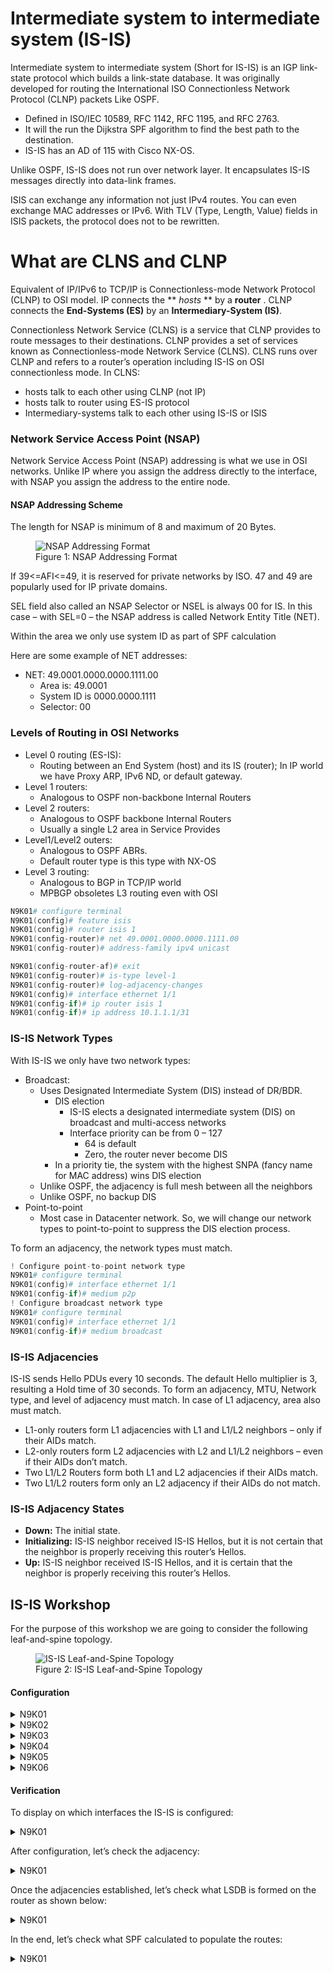 # Intermediate system to intermediate system (IS-IS)

Intermediate system to intermediate system (Short for IS-IS) is an IGP link-state protocol which builds a link-state database. It was originally developed for routing the International ISO Connectionless Network Protocol (CLNP) packets Like OSPF.

  * Defined in ISO/IEC 10589, RFC 1142, RFC 1195, and RFC 2763.
  * It will the run the Dijkstra SPF algorithm to find the best path to the destination.
  * IS-IS has an AD of 115 with Cisco NX-OS.

Unlike OSPF, IS-IS does not run over network layer. It encapsulates IS-IS messages directly into data-link frames.

ISIS can exchange any information not just IPv4 routes. You can even exchange MAC addresses or IPv6. With TLV (Type, Length, Value) fields in ISIS packets, the protocol does not to be rewritten.


# What are CLNS and CLNP


Equivalent of IP/IPv6 to TCP/IP is Connectionless-mode Network Protocol (CLNP) to OSI model. IP connects the ** *hosts* ** by a **router** . CLNP connects the **End-Systems (ES)** by an **Intermediary-System (IS)**.

Connectionless Network Service (CLNS) is a service that CLNP provides to route messages to their destinations. CLNP provides a set of services known as Connectionless-mode Network Service (CLNS). CLNS runs over CLNP and refers to a router’s operation including IS-IS on OSI connectionless mode. In CLNS:

  * hosts talk to each other using CLNP (not IP)
  * hosts talk to router using ES-IS protocol
  * Intermediary-systems talk to each other using IS-IS or ISIS

### Network Service Access Point (NSAP)

Network Service Access Point (NSAP) addressing is what we use in OSI networks. Unlike IP where you assign the address directly to the interface, with NSAP you assign the address to the entire node.

#### NSAP Addressing Scheme

The length for NSAP is minimum of 8 and maximum of 20 Bytes.

<figure>
  <img src="https://user-images.githubusercontent.com/31813625/235539939-b0423bf9-6cf4-4840-a659-347c343cb60d.png" alt="NSAP Addressing Format">
  <figcaption>Figure 1: NSAP Addressing Format</figcaption>
</figure>


If 39<=AFI<=49, it is reserved for private networks by ISO. 47 and 49 are popularly used for IP private domains.

SEL field also called an NSAP Selector or NSEL is always 00 for IS. In this case – with SEL=0 – the NSAP address is called Network Entity Title (NET).

Within the area we only use system ID as part of SPF calculation

Here are some example of NET addresses:

* NET: 49.0001.0000.0000.1111.00
  * Area is: 49.0001
  * System ID is 0000.0000.1111
  * Selector: 00

### Levels of Routing in OSI Networks

* Level 0 routing (ES-IS):
  * Routing between an End System (host) and its IS (router); In IP world we have Proxy ARP, IPv6 ND, or default gateway.
* Level 1 routers:
  * Analogous to OSPF non-backbone Internal Routers
* Level 2 routers:
  * Analogous to OSPF backbone Internal Routers
  * Usually a single L2 area in Service Provides
* Level1/Level2 outers:
  * Analogous to OSPF ABRs.
  * Default router type is this type with NX-OS
* Level 3 routing:
  * Analogous to BGP in TCP/IP world
  * MPBGP obsoletes L3 routing even with OSI

```boo  
N9K01# configure terminal
N9K01(config)# feature isis
N9K01(config)# router isis 1
N9K01(config-router)# net 49.0001.0000.0000.1111.00
N9K01(config-router)# address-family ipv4 unicast

N9K01(config-router-af)# exit
N9K01(config-router)# is-type level-1
N9K01(config-router)# log-adjacency-changes
N9K01(config)# interface ethernet 1/1
N9K01(config-if)# ip router isis 1
N9K01(config-if)# ip address 10.1.1.1/31
```

### IS-IS Network Types

With IS-IS we only have two network types:

  * Broadcast:
    * Uses Designated Intermediate System (DIS) instead of DR/BDR.
      * DIS election
        * IS-IS elects a designated intermediate system (DIS) on broadcast and multi-access networks
	    * Interface priority can be from 0 – 127
		  * 64 is default
		  * Zero, the router never become DIS
	  * In a priority tie, the system with the highest SNPA (fancy name for MAC address) wins DIS election
    * Unlike OSPF, the adjacency is full mesh between all the neighbors
    * Unlike OSPF, no backup DIS
  * Point-to-point
    * Most case in Datacenter network. So, we will change our network types to point-to-point to suppress the DIS election process.

To form an adjacency, the network types must match.

```boo
! Configure point-to-point network type
N9K01# configure terminal
N9K01(config)# interface ethernet 1/1
N9K01(config-if)# medium p2p
! Configure broadcast network type
N9K01# configure terminal
N9K01(config)# interface ethernet 1/1
N9K01(config-if)# medium broadcast
```

### IS-IS Adjacencies

IS-IS sends Hello PDUs every 10 seconds. The default Hello multiplier is 3, resulting a Hold time of 30 seconds. To form an adjacency, MTU, Network type, and level of adjacency must match. In case of L1 adjacency, area also must match.

* L1-only routers form L1 adjacencies with L1 and L1/L2 neighbors – only if their AIDs match.
* L2-only routers form L2 adjacencies with L2 and L1/L2 neighbors – even if their AIDs don’t match.
* Two L1/L2 Routers form both L1 and L2 adjacencies if their AIDs match.
* Two L1/L2 routers form only an L2 adjacency if their AIDs do not match.

### IS-IS Adjacency States

  * **Down:** The initial state.
  * **Initializing:** IS-IS neighbor received IS-IS Hellos, but it is not certain that the neighbor is properly receiving this router’s Hellos.
  * **Up:** IS-IS neighbor received IS-IS Hellos, and it is certain that the neighbor is properly receiving this router’s Hellos.


## IS-IS Workshop

For the purpose of this workshop we are going to consider the following leaf-and-spine topology.

<figure>
  <img src="https://user-images.githubusercontent.com/31813625/235541992-06cb69f1-1c46-42f2-8bb0-72bcb41da963.png" alt="IS-IS Leaf-and-Spine Topology">
  <figcaption>Figure 2: IS-IS Leaf-and-Spine Topology</figcaption>
</figure>

#### Configuration

<details>
 
<summary>N9K01</summary>

```abap
configure terminal
    feature isis
  interface Ethernet1/1
     no switchport
     ip address 10.1.1.0/31
     no shutdown
    interface Ethernet1/2
     no switchport
     ip address 10.1.1.2/31
     no shutdown
    interface Ethernet1/3
     no switchport
     ip address 10.1.1.4/31
     no shutdown
    interface Ethernet1/4
     no switchport
    ip address 10.1.1.6/31
     no shutdown
    router isis 1
      net 49.0001.0000.0000.1111.00
    address-family ipv4 unicast
    is-type level-1
    log-adjacency-changes
    interface ethernet 1/1-4
      ip router isis 1
     medium p2p
    exit
```
</details>

<details>

<summary>N9K02</summary>

```abap
configure terminal
    feature isis
  interface Ethernet1/1
     no switchport
     ip address 10.1.1.8/31
     no shutdown
    interface Ethernet1/2
     no switchport
     ip address 10.1.1.10/31
     no shutdown
    interface Ethernet1/3
     no switchport
     ip address 10.1.1.12/31
     no shutdown
    interface Ethernet1/4
     no switchport
    ip address 10.1.1.14/31
    router isis 1
      net 49.0001.0000.0000.2222.00
    address-family ipv4 unicast
    is-type level-1
    log-adjacency-changes
    interface ethernet 1/1-4
      ip router isis 1
     medium p2p
    exit
```
</details>

<details>

<summary>N9K03</summary>

```abap
configure terminal
    feature isis
  interface Ethernet1/1
     no switchport
     ip address 10.1.1.1/31
     no shutdown
    interface Ethernet1/2
     no switchport
     ip address 10.1.1.9/31
     no shutdown
  interface Ethernet1/6
     no switchport
     ip address 172.16.1.1/24
     no shutdown 
    interface Ethernet1/7
     no switchport
     ip address 172.16.2.1/24
     no shutdown
    router isis 1
      net 49.0001.0000.0000.3333.00
    address-family ipv4 unicast
    is-type level-1
    log-adjacency-changes
    interface ethernet 1/1-2
      ip router isis 1
     medium p2p
  interface ethernet 1/6-7
  ip router isis 1 
    exit
```
</details>

<details>

<summary>N9K04</summary>

```abap
configure terminal
    feature isis
  interface Ethernet1/1
     no switchport
     ip address 10.1.1.3/31
     no shutdown
    interface Ethernet1/2
     no switchport
     ip address 10.1.1.11/31
     no shutdown
  interface Ethernet1/6
     no switchport
     ip address 172.16.3.1/24
     no shutdown 
    interface Ethernet1/7
     no switchport
     ip address 172.16.4.1/24
     no shutdown
    router isis 1
      net 49.0001.0000.0000.4444.00
    address-family ipv4 unicast
    is-type level-1
    log-adjacency-changes
    interface ethernet 1/1-2
      ip router isis 1
     medium p2p
  interface ethernet 1/6-7
  ip router isis 1 
    exit
```
</details>

<details>

<summary>N9K05</summary>

```abap
configure terminal
    feature isis
  interface Ethernet1/1
     no switchport
     ip address 10.1.1.5/31
     no shutdown
    interface Ethernet1/2
     no switchport
     ip address 10.1.1.13/31
     no shutdown
  interface Ethernet1/6
     no switchport
     ip address 172.16.5.1/24
     no shutdown 
    interface Ethernet1/7
     no switchport
     ip address 172.16.6.1/24
     no shutdown
    router isis 1
      net 49.0001.0000.0000.5555.00
      address-family ipv4 unicast
      is-type level-1
    log-adjacency-changes
  interface ethernet 1/1-2
    ip router isis 1
     medium p2p
    interface ethernet 1/6-7
    ip router isis 1 
    exit
```
</details>

<details>

<summary>N9K06</summary>

```abap
configure terminal
    feature isis
  interface Ethernet1/1
     no switchport
     ip address 10.1.1.7/31
     no shutdown
    interface Ethernet1/2
     no switchport
     ip address 10.1.1.15/31
     no shutdown
  interface Ethernet1/6
     no switchport
     ip address 172.16.7.1/24
     no shutdown 
    interface Ethernet1/7
     no switchport
     ip address 172.16.8.1/24
     no shutdown
    router isis 1
      net 49.0001.0000.0000.6666.00
      address-family ipv4 unicast
      is-type level-1
    log-adjacency-changes
  interface ethernet 1/1-2
    ip router isis 1
     medium p2p
    interface ethernet 1/6-7
    ip router isis 1 
    exit
```
</details>

#### Verification

To display on which interfaces the IS-IS is configured:

<details>

<summary>N9K01</summary>

```boo
N9K01# show isis interface brief
IS-IS process: 1 VRF: default
Interface    Type  Idx State        Circuit   MTU  Metric  Priority  Adjs/AdjsUp
                                                   L1  L2  L1  L2    L1    L2
--------------------------------------------------------------------------------
Topology: TopoID: 0
Ethernet1/1  P2P   1     Up/Ready   0x01/L1   1500 40  40  64  64    1/1   0/0
Topology: TopoID: 0
Ethernet1/2  P2P   2     Up/Ready   0x01/L1   1500 40  40  64  64    1/1   0/0
Topology: TopoID: 0
Ethernet1/3  P2P   3     Up/Ready   0x01/L1   1500 40  40  64  64    1/1   0/0
Topology: TopoID: 0
Ethernet1/4  P2P   4     Up/Ready   0x01/L1   1500 40  40  64  64    1/1   0/0
```
</details>

After configuration, let’s check the adjacency:

<details>

<summary>N9K01</summary>

```boo
N9K01# show isis adjacency
IS-IS process: 1 VRF: default
IS-IS adjacency database:
Legend: '!': No AF level connectivity in given topology
System ID       SNPA            Level  State  Hold Time  Interface
N9K03           N/A             1      UP     00:00:29   Ethernet1/1
N9K04           N/A             1      UP     00:00:29   Ethernet1/2
N9K06           N/A             1      UP     00:00:25   Ethernet1/3
N9K06           N/A             1      UP     00:00:25   Ethernet1/4
```
</details>

Once the adjacencies established, let’s check what LSDB is formed on the router as shown below:

<details>

<summary>N9K01</summary>

```boo
N9K01# show isis database
IS-IS Process: 1 LSP database VRF: default
IS-IS Level-1 Link State Database
  LSPID                 Seq Number   Checksum  Lifetime   A/P/O/T
  N9K01.00-00         * 0x0000000C   0xC9F3    1062       0/0/0/1
  switch.00-00          0x0000000F   0x4A7C    1064       0/0/0/1
  N9K03.00-00           0x00000018   0x9382    800        0/0/0/1
  N9K04.00-00           0x00000007   0x9659    884        0/0/0/1
  N9K06.00-00           0x00000007   0x8F28    987        0/0/0/1
  N9K06.00-00           0x00000007   0xD0B0    1068       0/0/0/1

IS-IS Level-2 Link State Database
  LSPID                 Seq Number   Checksum  Lifetime   A/P/O/T
```
</details>  

In the end, let’s check what SPF calculated to populate the routes:

<details>

<summary>N9K01</summary>

```boo
N9K01# show ip route isis-1
IP Route Table for VRF "default"
'*' denotes best ucast next-hop
'**' denotes best mcast next-hop
'[x/y]' denotes [preference/metric]
'%<string>' in via output denotes VRF <string>

10.1.1.8/31, ubest/mbest: 1/0
    *via 10.1.1.1, Eth1/1, [115/80], 00:07:36, isis-1, L1
10.1.1.10/31, ubest/mbest: 1/0
    *via 10.1.1.3, Eth1/2, [115/80], 00:05:54, isis-1, L1
10.1.1.12/31, ubest/mbest: 1/0
    *via 10.1.1.5, Eth1/3, [115/80], 00:04:19, isis-1, L1
10.1.1.14/31, ubest/mbest: 1/0
    *via 10.1.1.7, Eth1/4, [115/80], 00:02:57, isis-1, L1
172.16.1.0/24, ubest/mbest: 1/0
    *via 10.1.1.1, Eth1/1, [115/80], 00:07:29, isis-1, L1
172.16.2.0/24, ubest/mbest: 1/0
    *via 10.1.1.1, Eth1/1, [115/80], 00:07:28, isis-1, L1
172.16.3.0/24, ubest/mbest: 1/0
    *via 10.1.1.3, Eth1/2, [115/80], 00:05:54, isis-1, L1
172.16.4.0/24, ubest/mbest: 1/0
    *via 10.1.1.3, Eth1/2, [115/80], 00:05:54, isis-1, L1
172.16.5.0/24, ubest/mbest: 1/0
    *via 10.1.1.5, Eth1/3, [115/80], 00:04:19, isis-1, L1
172.16.6.0/24, ubest/mbest: 1/0
    *via 10.1.1.5, Eth1/3, [115/80], 00:04:19, isis-1, L1
172.16.7.0/24, ubest/mbest: 1/0
    *via 10.1.1.7, Eth1/4, [115/80], 00:02:57, isis-1, L1
172.16.8.0/24, ubest/mbest: 1/0
    *via 10.1.1.7, Eth1/4, [115/80], 00:02:57, isis-1, L1
```
</details>  